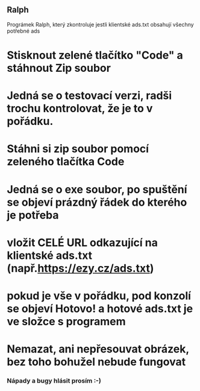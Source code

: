 ## Ralph
Prográmek Ralph, který zkontroluje jestli klientské ads.txt obsahují všechny potřebné ads
# Stisknout zelené tlačítko "Code" a stáhnout Zip soubor
# Jedná se o testovací verzi, radši trochu kontrolovat, že je to v pořádku. 
# Stáhni si zip soubor pomocí zeleného tlačítka Code
# Jedná se o exe soubor, po spuštění se objeví prázdný řádek do kterého je potřeba 
# vložit  CELÉ URL odkazující na klientské ads.txt (např.https://ezy.cz/ads.txt)
# pokud je vše v pořádku, pod konzolí se objeví Hotovo! a hotové ads.txt je ve složce s programem
# Nemazat, ani nepřesouvat obrázek, bez toho bohužel nebude fungovat
### Nápady a bugy hlásit prosím :-)
